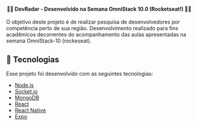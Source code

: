 <h4 align="center">
  🐱‍💻 DevRadar - Desenvolvido na Semana OmniStack 10.0 (Rocketseat!) 🐱‍💻
</h4> 
O objetivo deste projeto é de realizar pesquisa de desenvolvedores por competência perto de sua região.
Desenvolvimento realizado para fins acadêmicos decorrentes do acompanhamento das aulas apresentadas na semana OmniStack-10 (rockeseat).

## :rocket: Tecnologias

Esse projeto foi desenvolvido com as seguintes tecnologias:

- [Node.js](https://nodejs.org/en/)
- [Socket.io](https://socket.io/)
- [MongoDB](https://www.mongodb.com/)
- [React](https://reactjs.org)
- [React Native](https://facebook.github.io/react-native/)
- [Expo](https://expo.io/)
